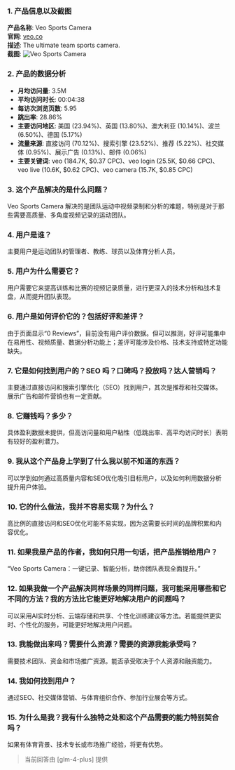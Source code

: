 ### 1. 产品信息以及截图

**产品名称**: Veo Sports Camera  
**官网**: [veo.co](https://veo.co)  
**描述**: The ultimate team sports camera.  
**截图**: ![Veo Sports Camera](https://cdn-images.toolify.ai/170349863468184571.jpg)

### 2. 产品的数据分析

- **月均访问量**: 3.5M
- **平均访问时长**: 00:04:38
- **每访次浏览页数**: 5.95
- **跳出率**: 28.86%
- **主要访问地区**: 美国 (23.94%)、英国 (13.80%)、澳大利亚 (10.14%)、波兰 (6.50%)、德国 (5.17%)
- **流量来源**: 直接访问 (70.12%)、搜索引擎 (23.52%)、推荐 (5.22%)、社交媒体 (0.95%)、展示广告 (0.13%)、邮件 (0.06%)
- **主要关键词**: veo (184.7K, $0.37 CPC)、veo login (25.5K, $0.66 CPC)、veo live (10.6K, $0.62 CPC)、veo camera (15.7K, $0.85 CPC)

### 3. 这个产品解决的是什么问题？

Veo Sports Camera 解决的是团队运动中视频录制和分析的难题，特别是对于那些需要高质量、多角度视频记录的运动团队。

### 4. 用户是谁？

主要用户是运动团队的管理者、教练、球员以及体育分析人员。

### 5. 用户为什么需要它？

用户需要它来提高训练和比赛的视频记录质量，进行更深入的技术分析和战术复盘，从而提升团队表现。

### 6. 用户是如何评价它的？包括好评和差评？

由于页面显示“0 Reviews”，目前没有用户评价数据。但可以推测，好评可能集中在易用性、视频质量、数据分析功能上；差评可能涉及价格、技术支持或特定功能缺失。

### 7. 它是如何找到用户的？SEO 吗？口碑吗？投放吗？达人营销吗？

主要通过直接访问和搜索引擎优化（SEO）找到用户，其次是推荐和社交媒体。展示广告和邮件营销也有一定贡献。

### 8. 它赚钱吗？多少？

具体盈利数据未提供，但高访问量和用户粘性（低跳出率、高平均访问时长）表明有较好的盈利潜力。

### 9. 我从这个产品身上学到了什么我以前不知道的东西？

可以学到如何通过高质量内容和SEO优化吸引目标用户，以及如何利用数据分析提升用户体验。

### 10. 它的什么做法，我并不容易实现？为什么？

高比例的直接访问和SEO优化可能不易实现，因为这需要长时间的品牌积累和内容优化。

### 11. 如果我是产品的作者，我如何只用一句话，把产品推销给用户？

“Veo Sports Camera：一键记录、智能分析，助你团队表现全面提升。”

### 12. 如果我做一个产品解决同样场景的同样问题，我可能采用哪些和它不同的方法？我的方法比它能更好地解决用户的问题吗？

可以采用AI实时分析、云端存储和共享、个性化训练建议等方法。若能提供更实时、个性化的服务，可能更好地解决用户问题。

### 13. 我能做出来吗？需要什么资源？需要的资源我能承受吗？

需要技术团队、资金和市场推广资源。能否承受取决于个人资源和融资能力。

### 14. 我如何找到用户？

通过SEO、社交媒体营销、与体育组织合作、参加行业展会等方式。

### 15. 为什么是我？我有什么独特之处和这个产品需要的能力特别契合吗？

如果有体育背景、技术专长或市场推广经验，将更有优势。

> 当前回答由 [glm-4-plus] 提供